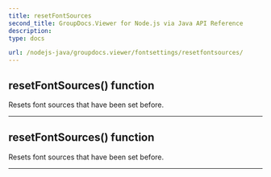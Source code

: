 ```yaml
---
title: resetFontSources
second_title: GroupDocs.Viewer for Node.js via Java API Reference
description: 
type: docs

url: /nodejs-java/groupdocs.viewer/fontsettings/resetfontsources/
---
```


## resetFontSources()  function

 Resets font sources that have been set before.
 


---


## resetFontSources()  function

 Resets font sources that have been set before.
 


---



